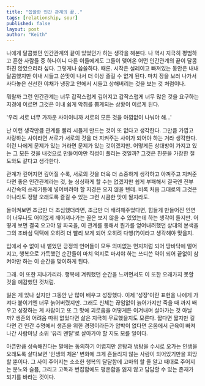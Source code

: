 ```yaml
---
title: "씁쓸한 인간 관계의 끝.."
tags: [relationship, sour]
published: false
layout: post
author: "Keith"
---
```


나에게 달콤했던 인간관계의 끝이 있었던가 하는 생각을 해본다. 나 역시 지극히 평범하고 흔한 사람들 중 하나이니 다른 이들에게도 그들이 맺어온 어떤 인간관계의 끝이 달콤하진 않았으리라 싶다. 그렇게나 씁쓸하다. 때론. 시작은 설레이고 빠져있는 동안은 내내 달콤했지만 이내 시들고 쓴맛이 나서 더 이상 즐길 수 없게 된다. 마치 장을 보러 나가서 사다놓은 신선한 야채가 냉장고 안에서 시들고 상해버리는 것을 보는 것 처럼이나. 

뭐랄까 그런 인간관계는 너무 갑작스럽게 깊어지고 갑작스럽게 너무 많은 것을 요구하는 지경에 이르면 그것은 이내 쉽게 악취를 뿜게되는 상황이 이르게 된다.

'우리 서로 너무 가까운 사이이니까 서로의 모든 것을 아낌없이 나눠야 해...'

난 이런 생각만큼 관계를 빨리 시들게 만드는 것이 또 없다고 생각한다. 그만큼 가깝고 사랑하는 사이라면 서로가 서로의 것을 더 지켜주는 사이가 되어야 하는 거라 생각한다. 이런 나에게 문제가 있는 거라면 문제가 있는 것이겠지만. 어떻게든 상대방이 가지고 있는 그 모든 것을 내것으로 만들어야만 직성이 풀리는 것일까? 그것은 친분을 가장한 절도와도 같다고 생각한다.

관계가 깊어지면 깊어질 수록, 서로의 것을 더욱 더 소중하게 생각하고 아껴주고 지켜준다면 좋은 인간관계라는 것, 늘 싱싱하게 할 수는 없겠지만 쉽게 부패해서 결국엔 전부 시간속의 쓰레기통에 넣어버려야 할 지경은 오지 않을 텐데. 비록 처음 그대로의 그것은 아니라도 정말 오래도록 즐길 수 있는 그런 시큼한 맛이 될지라도.

돌이켜보면 조금만 더 조심했더라면, 조금만 더 배려해주었다면, 힘들게 만들어진 인연이 너무나도 어이없게 깨어져나가는 꼴은 보지 않을 수 있었는데 하는 생각이 들지만. 어떻게 보면 결국 오고야 말 파국을, 이 관계를 통해서 뭔가를 얻어내려했던 상대의 본색을 그의 조바심 덕택에 오히려 더 빨리 보게 되어 오히려 다행(?)이라고 생각해야 맞을지.

입에서 수 없이 내 뱉었던 긍정의 언어들이 모두 의미없는 먼지처럼 되어 땅바닥에 떨어지고, 행복으로 가득했던 순간들이 마치 억지로 마셔야 하는 쓰디쓴 약이 되어 끝없이 삼켜야만 하는 이 순간을 맞이하게 된다. 

그래. 이 또한 지나가리라. 행복에 겨워했던 순간을 느끼면서도 이 또한 오래가지 못할 것을 예감했던 것처럼. 

잃은 게 있나 싶지만 그동안 난 많이 배우고 성장했다. 이제 '성장'이란 표현을 나에게 가져다 붙이기엔 너무 늙어버렸지만. 그래도 신체는 끊임없이 늙어가지만 죽을 때 까지 배우고 성장하는 게 사람이고 또 그 맛에 괴로움을 어떻게든 이겨내며 살아가는 것 아닐까? 생존의 어려움 따위 없었다면 삶은 지극히 무료했을지도 모른다. 짧다면 짧지만 길다면 긴 인간 수명에서 생존을 위한 경쟁이라든가 압박이 없다면 온몸에서 근육이 빠져나간 사람마냥 소위 '유리 멘탈'로 살아가야 할 지도 모를 일이다. 

아픈만큼 성숙해진다는 말에는 동의하기 어렵지만 온탕과 냉탕을 수시로 오가는 인생을 오래도록 살다보면 '인생의 체온' 변화에 크게 흔들리지 않는 사람이 되어있기만을 희망할 뿐이다. 그 사이 주어지는 소소한 행복의 달달함에 고마워 할 줄 알고 때대로 주어지는 분노와 슬픔, 그리고 고독과 번잡함에도 평온함을 잃지 않고 담담할 수 있는 존재가 되기를 바라는 것이다. 